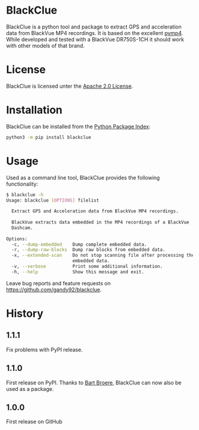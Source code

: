 # BlackClue
BlackClue is a python tool and package to extract GPS and acceleration data from 
BlackVue MP4 recordings. 
It is based on the excellent [pymp4](https://github.com/beardypig/pymp4).
While developed and tested with a BlackVue DR750S-1CH it should work with other 
models of that brand.

# License
BlackClue is licensed unter the [Apache 2.0 License](LICENSE). 

# Installation
BlackClue can be installed from the [Python Package Index](https://pypi.org/):
```bash
python3 -m pip install blackclue
```

# Usage
Used as a command line tool, BlackClue provides the following functionality:
```bash
$ blackclue -h
Usage: blackclue [OPTIONS] filelist
  
  Extract GPS and Acceleration data from BlackVue MP4 recordings.
  
  BlackVue extracts data embedded in the MP4 recordings of a BlackVue
  Dashcam.
 
Options:
  -c, --dump-embedded    Dump complete embedded data.
  -r, --dump-raw-blocks  Dump raw blocks from embedded data.
  -x, --extended-scan    Do not stop scanning file after processing the
                         embedded data.
  -v, --verbose          Print some additional information.
  -h, --help             Show this message and exit.
```

Leave bug reports and feature requests on https://github.com/gandy92/blackclue.

# History
## 1.1.1
Fix problems with PyPI release.

## 1.1.0
First release on PyPI. Thanks to [Bart Broere](https://github.com/bartbroere), 
BlackClue can now also be used as a package.

## 1.0.0
First release on GitHub
